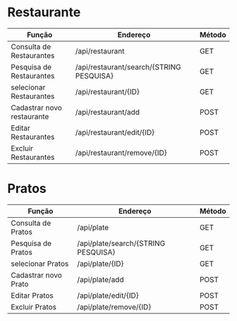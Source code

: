 # Restaurante

| Função                     | Endereço                                 | Método  |
|----------------------------|------------------------------------------|---------|
| Consulta de Restaurantes   | /api/restaurant                          | GET     |
| Pesquisa de Restaurantes   | /api/restaurant/search/{STRING PESQUISA} | GET     |
| selecionar Restaurantes    | /api/restaurant/{ID}                     | GET     |
| Cadastrar novo restaurante | /api/restaurant/add                      | POST    |
| Editar Restaurantes        | /api/restaurant/edit/{ID}                | POST    |
| Excluir Restaurantes       | /api/restaurant/remove/{ID}              | POST    |

# Pratos

| Função               | Endereço                            | Método  |
|----------------------|-------------------------------------|---------|
| Consulta de Pratos   | /api/plate                          | GET     |
| Pesquisa de Pratos   | /api/plate/search/{STRING PESQUISA} | GET     |
| selecionar Pratos    | /api/plate/{ID}                     | GET     |
| Cadastrar novo Prato | /api/plate/add                      | POST    |
| Editar Pratos        | /api/plate/edit/{ID}                | POST    |
| Excluir Pratos       | /api/plate/remove/{ID}              | POST    |